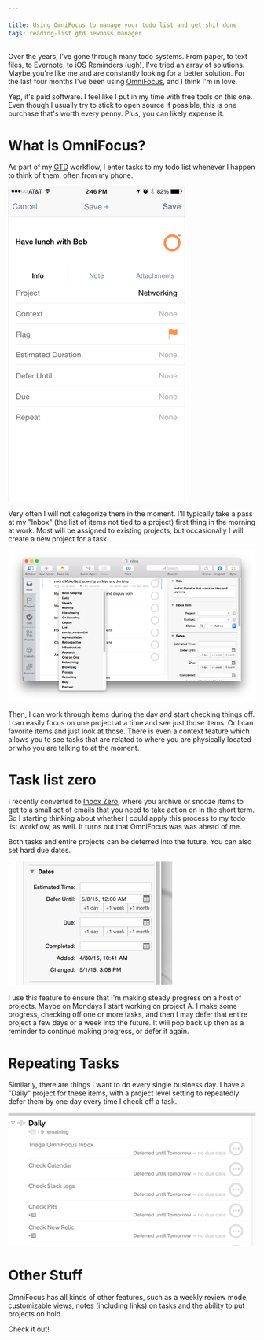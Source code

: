 ```yaml
---

title: Using OmniFocus to manage your todo list and get shit done
tags: reading-list gtd newboss manager
---
```


Over the years, I've gone through many todo systems. From paper, to text files, to Evernote, to iOS Reminders (ugh), I've tried an array of solutions. Maybe you're like me and are constantly looking for a better solution. For the last four months I've been using [OmniFocus](https://www.omnigroup.com/omnifocus), and I think I'm in love.

Yep, it's paid software. I feel like I put in my time with free tools on this one. Even though I usually try to stick to open source if possible, this is one purchase that's worth every penny. Plus, you can likely expense it.


# What is OmniFocus?

As part of my [GTD](http://gettingthingsdone.com/) workflow, I enter tasks to my todo list whenever I happen to think of them, often from my phone.

![omnifocus add](/images/omnifocus_add.png)

Very often I will not categorize them in the moment. I'll typically take a pass at my "Inbox" (the list of items not tied to a project) first thing in the morning at work. Most will be assigned to existing projects, but occasionally I will create a new project for a task.

![inbox](/images/omnifocus_inbox.png)

Then, I can work through items during the day and start checking things off. I can easily focus on one project at a time and see just those items. Or I can favorite items and just look at those. There is even a context feature which allows you to see tasks that are related to where you are physically located or who you are talking to at the moment.


# Task list zero

I recently converted to [Inbox Zero](http://whatis.techtarget.com/definition/inbox-zero), where you archive or snooze items to get to a small set of emails that you need to take action on in the short term. So I starting thinking about whether I could apply this process to my todo list workflow, as well. It turns out that OmniFocus was was ahead of me.

Both tasks and entire projects can be deferred into the future. You can also set hard due dates.

![omnifocus_defer](/images/omnifocus_defer.png)

I use this feature to ensure that I'm making steady progress on a host of projects. Maybe on Mondays I start working on project A. I make some progress, checking off one or more tasks, and then I may defer that entire project a few days or a week into the future. It will pop back up then as a reminder to continue making progress, or defer it again.


# Repeating Tasks

Similarly, there are things I want to do every single business day. I have a "Daily" project for these items, with a project level setting to repeatedly defer them by one day every time I check off a task.

![omnifocus_repeat](/images/omnifocus_repeat.png)


# Other Stuff

OmniFocus has all kinds of other features, such as a weekly review mode, customizable views, notes (including links) on tasks and the ability to put projects on hold.

Check it out!
